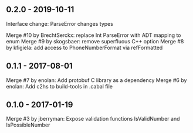 ## 0.2.0 - 2019-10-11

Interface change: ParseError changes types

Merge #10 by BrechtSerckx: replace Int ParseError with ADT mapping to enum
Merge #9 by skogsbaer: remove superfluous C++ option
Merge #8 by kfigiela: add access to PhoneNumberFormat via refFormatted


## 0.1.1 - 2017-08-01

Merge #7 by enolan: Add protobuf C library as a dependency
Merge #6 by enolan: Add c2hs to build-tools in .cabal file 

## 0.1.0 - 2017-01-19

Merge #3 by jberryman: Expose validation functions IsValidNumber and
IsPossibleNumber
